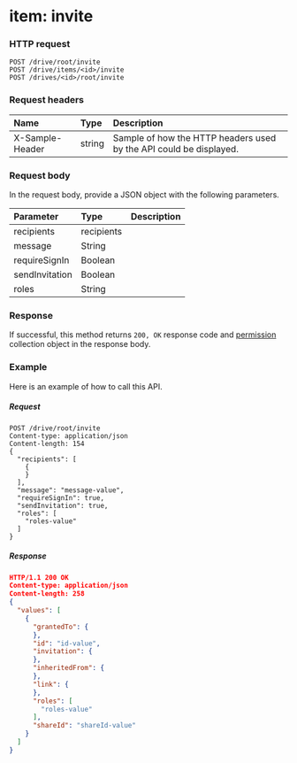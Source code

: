 # item: invite


### HTTP request
```http
POST /drive/root/invite
POST /drive/items/<id>/invite
POST /drives/<id>/root/invite

```
### Request headers
| Name       | Type | Description|
|:---------------|:--------|:----------|
| X-Sample-Header  | string  | Sample of how the HTTP headers used by the API could be displayed.|

### Request body
In the request body, provide a JSON object with the following parameters.

| Parameter	   | Type	|Description|
|:---------------|:--------|:----------|
|recipients|recipients||
|message|String||
|requireSignIn|Boolean||
|sendInvitation|Boolean||
|roles|String||

### Response
If successful, this method returns `200, OK` response code and [permission](../resources/permission.md) collection object in the response body.

### Example
Here is an example of how to call this API.
##### Request
```http
POST /drive/root/invite
Content-type: application/json
Content-length: 154
{
  "recipients": [
    {
    }
  ],
  "message": "message-value",
  "requireSignIn": true,
  "sendInvitation": true,
  "roles": [
    "roles-value"
  ]
}
```
##### Response
```json
HTTP/1.1 200 OK
Content-type: application/json
Content-length: 258
{
  "values": [
    {
      "grantedTo": {
      },
      "id": "id-value",
      "invitation": {
      },
      "inheritedFrom": {
      },
      "link": {
      },
      "roles": [
        "roles-value"
      ],
      "shareId": "shareId-value"
    }
  ]
}
```

<!-- uuid: 67803cb8-84b7-4c4e-a2a8-3df667361f28
2015-10-12 21:30:00 UTC -->